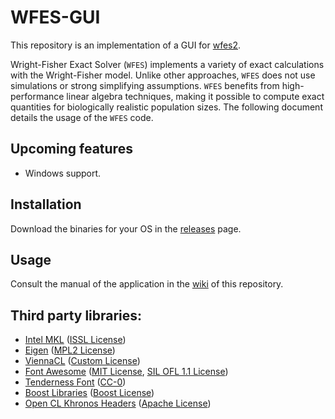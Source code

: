 # WFES-GUI

This repository is an implementation of a GUI for [wfes2](https://github.com/dekoning-lab/wfes2).

Wright-Fisher Exact Solver (`WFES`) implements a variety of exact calculations with the Wright-Fisher model. Unlike other approaches, `WFES` does not use simulations or strong simplifying assumptions. `WFES` benefits from high-performance linear algebra techniques, making it possible to compute exact quantities for biologically realistic population sizes. The following document details the usage of the `WFES` code.

## Upcoming features

* Windows support.

## Installation

Download the binaries for your OS in the [releases]() page.

## Usage

Consult the manual of the application in the [wiki](https://github.com/dekoning-lab/wfes-gui/wiki) of this repository.

## Third party libraries:

* [Intel MKL](https://software.intel.com/content/www/us/en/develop/tools/math-kernel-library.html) ([ISSL License](https://software.intel.com/content/www/us/en/develop/articles/end-user-license-agreement.html))
* [Eigen](http://eigen.tuxfamily.org/) ([MPL2 License](https://www.mozilla.org/en-US/MPL/2.0/))
* [ViennaCL](https://github.com/viennacl/viennacl-dev) ([Custom License](https://github.com/viennacl/viennacl-dev/blob/master/LICENSE))
* [Font Awesome](https://fontawesome.com/) ([MIT License](https://opensource.org/licenses/mit-license.html), [SIL OFL 1.1 License](https://scripts.sil.org/cms/scripts/page.php?site_id=nrsi&id=OFL))
* [Tenderness Font](https://fontlibrary.org/en/font/tenderness) ([CC-0](https://creativecommons.org/share-your-work/public-domain/cc0/))
* [Boost Libraries](https://www.boost.org/) ([Boost License](https://www.boost.org/users/license.html))
* [Open CL Khronos Headers](https://github.com/KhronosGroup/OpenCL-Headers) ([Apache License](https://github.com/KhronosGroup/OpenCL-Headers/blob/master/LICENSE))

